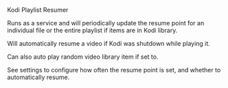 
Kodi Playlist Resumer

Runs as a service and will periodically update the resume point for an individual file or the entire playlist if items are in Kodi library.

Will automatically resume a video if Kodi was shutdown while playing it. 

Can also auto play random video library item if set to.

See settings to configure how often the resume point is set, and whether to automatically resume.
 
